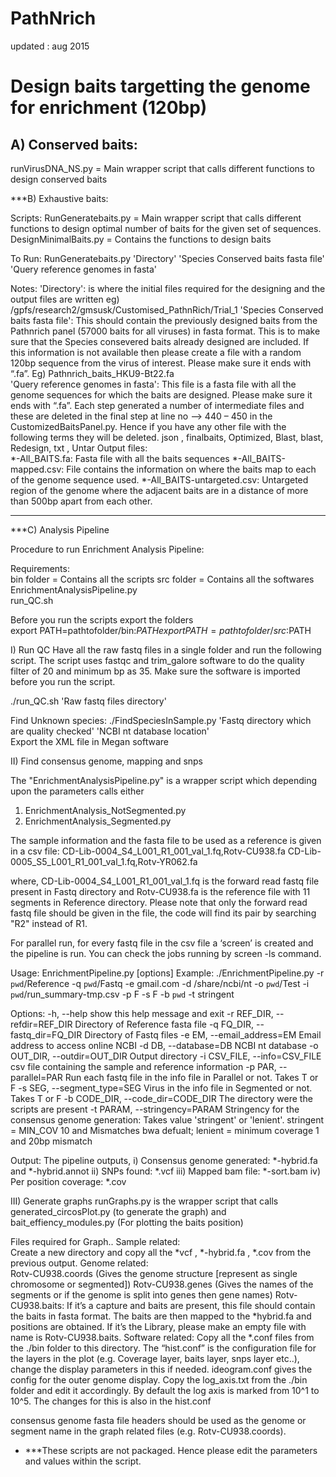 # PathNrich
updated : aug 2015
 
# Design baits targetting the genome for enrichment (120bp)  
## A) Conserved baits: 

runVirusDNA_NS.py = Main wrapper script that calls different functions to design conserved baits
 
***B) Exhaustive baits: 
 
Scripts: 
RunGeneratebaits.py  = Main wrapper script that calls different functions to design optimal number of baits for the given set of sequences. 
DesignMinimalBaits.py = Contains the functions to design baits 
 
To Run: 
RunGeneratebaits.py  'Directory'  'Species Conserved baits fasta file'  'Query reference genomes in fasta' 
 
Notes: 
'Directory': is where the initial files required for the designing and the output files are written eg) /gpfs/research2/gmsusk/Customised_PathnRich/Trial_1 
'Species Conserved baits fasta file': This should contain the previously designed baits from the Pathnrich panel (57000 baits for all viruses) in fasta format. This is to make sure that the Species consevered baits already designed are included. If this information is not available then please create a file with a random 120bp sequence from the virus of interest. Please make sure it ends with “.fa”.  Eg) Pathnrich_baits_HKU9-Bt22.fa  
'Query reference genomes in fasta': This file is a fasta file with all the genome sequences for which the baits are designed. Please make sure it ends with “.fa”. 
Each step generated a number of intermediate files and these are deleted in the final step at line no –> 440 – 450 in the CustomizedBaitsPanel.py. Hence if you have any other file with the following terms they will be deleted.  json , finalbaits, Optimized, Blast, blast, Redesign, txt , Untar 
Output files:  
*-All_BAITS.fa: Fasta file with all the baits sequences 
*-All_BAITS-mapped.csv: File contains the information on where the baits map to each of the genome sequence used. 
*-All_BAITS-untargeted.csv: Untargeted region of the genome where the adjacent baits are in a distance of more than 500bp apart from each other. 
 

-------------------------------------------------------------------------------------------------------- 
***C) Analysis Pipeline  
 
Procedure to run Enrichment Analysis Pipeline: 
 
Requirements:  
bin folder = Contains all the scripts 
src folder = Contains all the softwares 
EnrichmentAnalysisPipeline.py  
run_QC.sh 
 
Before you run the scripts export the folders  
export PATH=pathtofolder/bin:$PATH 
export PATH=pathtofolder/src:$PATH 
 
 
I) Run QC 
Have all the raw fastq files in a single folder and run the following script. The script uses fastqc and trim_galore software to do the quality filter of 20 and minimum bp as 35. Make sure the software is imported before you run the script. 
 
./run_QC.sh  'Raw fastq files directory' 
 
Find Unknown species: 
./FindSpeciesInSample.py  'Fastq directory which are quality checked'  'NCBI nt database location'  
Export the XML file in Megan software 
 
II) Find consensus genome, mapping and snps 
 
The "EnrichmentAnalysisPipeline.py" is a wrapper script which depending upon the parameters calls either 
1) EnrichmentAnalysis_NotSegmented.py 
2) EnrichmentAnalysis_Segmented.py 
 
The sample information and the fasta file to be used as a reference is given in a csv file: 
CD-Lib-0004_S4_L001_R1_001_val_1.fq,Rotv-CU938.fa 
CD-Lib-0005_S5_L001_R1_001_val_1.fq,Rotv-YR062.fa 
 
where, CD-Lib-0004_S4_L001_R1_001_val_1.fq is the forward read fastq file present in Fastq directory and Rotv-CU938.fa is the reference file with 11 segments in Reference directory. Please note that only the forward read fastq file should be given in the file, the code will find its pair by searching "R2" instead of R1. 
 
For parallel run, for every fastq file in the csv file a ‘screen’ is created and the pipeline is run. You can check the jobs running by screen -ls command. 
 
Usage: EnrichmentPipeline.py [options] 
Example: ./EnrichmentPipeline.py -r `pwd`/Reference -q `pwd`/Fastq -e gmail.com -d /share/ncbi/nt -o `pwd`/Test -i `pwd`/run_summary-tmp.csv -p F -s F -b `pwd` -t stringent 
 
Options: 
  -h, --help            show this help message and exit 
  -r REF_DIR, --refdir=REF_DIR 
                        Directory of Reference fasta file 
  -q FQ_DIR, --fastq_dir=FQ_DIR 
                        Directory of Fastq files 
  -e EM, --email_address=EM 
                        Email address to access online NCBI 
  -d DB, --database=DB  NCBI nt database 
  -o OUT_DIR, --outdir=OUT_DIR 
                        Output directory 
  -i CSV_FILE, --info=CSV_FILE 
                        csv file containing the sample and reference information 
 -p PAR, --parallel=PAR 
                        Run each fastq file in the info file in Parallel or not. Takes T or F 
-s SEG, --segment_type=SEG 
                        Virus in the info file in Segmented or not. Takes T or F 
-b CODE_DIR, --code_dir=CODE_DIR 
                        The directory were the scripts are present 
 -t PARAM, --stringency=PARAM 
                        Stringency for the consensus genome generation: Takes 
                        value 'stringent' or 'lenient'. stringent = MIN_COV 10 
                        and Mismatches bwa defualt; lenient = minimum coverage 
                        1 and 20bp mismatch 
 
Output: 
The pipeline outputs, 
i) Consensus genome generated: *-hybrid.fa and *-hybrid.annot 
ii) SNPs found: *.vcf 
iii) Mapped bam file: *-sort.bam 
iv) Per position coverage: *.cov 
 
 
III) Generate graphs 
runGraphs.py is the wrapper script that calls generated_circosPlot.py (to generate the graph) and bait_effiency_modules.py (For plotting the baits position) 
 
Files required for Graph.. 
Sample related:  
Create a new directory and copy all the *vcf , *-hybrid.fa , *.cov from the previous output. 
Genome related:  
Rotv-CU938.coords (Gives the genome structure [represent as single chromosome or segmented]) 
Rotv-CU938.genes (Gives the names of the segments or if the genome is split into genes then gene names) 
Rotv-CU938.baits: If it’s a capture and baits are present, this file should contain the baits in fasta format. The baits are then mapped to the *hybrid.fa and positions are obtained. If it’s the Library, please make an empty file with name is Rotv-CU938.baits. 
Software related: 
Copy all the *.conf files from the ./bin folder to this directory. The “hist.conf” is the configuration file for the layers in the plot (e.g. Coverage layer, baits layer, snps layer etc..), change the display parameters in this if needed. ideogram.conf gives the config for the outer genome display. 
Copy the log_axis.txt from the ./bin folder and edit it accordingly. By default the log axis is marked from 10^1 to 10^5. The changes for this is also in the hist.conf 
 
consensus genome fasta file headers should be used as the genome or segment name in the graph related files (e.g. Rotv-CU938.coords). 
 
* ***These scripts are not packaged. Hence please edit the parameters and values within the script. 
